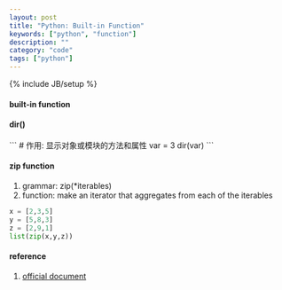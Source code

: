 ```yaml
---
layout: post
title: "Python: Built-in Function"
keywords: ["python", "function"]
description: ""
category: "code"
tags: ["python"]
---
```

{% include JB/setup %}


#### built-in function
<h4>dir()</h4>
```
# 作用: 显示对象或模块的方法和属性
var = 3
dir(var)
```

#### zip function

1. grammar: zip(*iterables)
2. function: make an iterator that aggregates from each of the iterables

```python
x = [2,3,5]
y = [5,8,3]
z = [2,9,1]
list(zip(x,y,z))
```



#### reference
1. [official document](https://docs.python.org/3/library/functions.html#zip)

